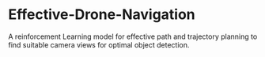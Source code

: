 # Effective-Drone-Navigation
A  reinforcement Learning model for effective path and trajectory planning to find suitable camera views for optimal object detection.
